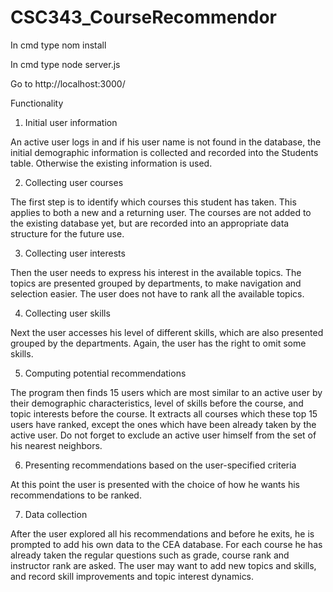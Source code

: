 # CSC343_CourseRecommendor

In cmd type nom install

In cmd type node server.js

Go to http://localhost:3000/



Functionality

1. Initial user information

An active user logs in and if his user name is not found in the database, the initial demographic information is collected and recorded into the Students table. Otherwise the existing information is used.

2. Collecting user courses

The first step is to identify which courses this student has taken. This applies to both a new and a returning user. The courses are not added to the existing database yet, but are recorded into an appropriate data structure for the future use.

3. Collecting user interests

Then the user needs to express his interest in the available topics. The topics are presented grouped by departments, to make navigation and selection easier. The user does not have to rank all the available topics.

4. Collecting user skills

Next the user accesses his level of different skills, which are also presented grouped by the departments. Again, the user has the right to omit some skills.

5. Computing potential recommendations

The program then finds 15 users which are most similar to an active user by their demographic characteristics, level of skills before the course, and topic interests before the course. It extracts all courses which these top 15 users have ranked, except the ones which have been already taken by the active user. Do not forget to exclude an active user himself from the set of his nearest neighbors.

6. Presenting recommendations based on the user-specified criteria

At this point the user is presented with the choice of how he wants his recommendations to be ranked.

7. Data collection

After the user explored all his recommendations and before he exits, he is prompted to add his own data to the CEA database. For each course he has already taken the regular questions such as grade, course rank and instructor rank are asked. The user may want to add new topics and skills, and record skill improvements and topic interest dynamics.
